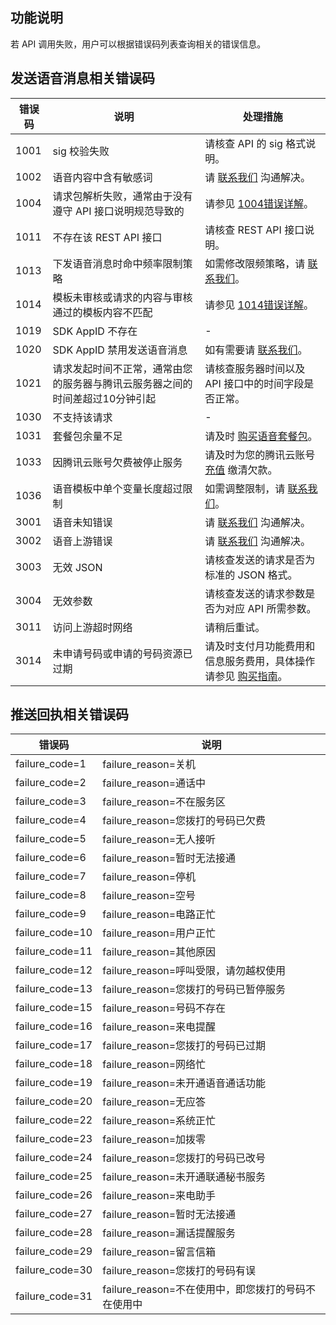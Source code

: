 ## 功能说明
若 API 调用失败，用户可以根据错误码列表查询相关的错误信息。

## 发送语音消息相关错误码

| 错误码 | 说明 | 处理措施 |
|---------|---------|---------|
| 1001 | sig 校验失败 | 请核查 API 的 sig 格式说明。 |
| 1002 | 语音内容中含有敏感词 | 请 [联系我们](https://cloud.tencent.com/document/product/1128/37720) 沟通解决。 |
| 1004 | 请求包解析失败，通常由于没有遵守 API 接口说明规范导致的 | 请参见 [1004错误详解](https://cloud.tencent.com/document/product/1128/38004#Q5)。 |
| 1011 | 不存在该 REST API 接口 | 请核查 REST API 接口说明。 |
| 1013 | 下发语音消息时命中频率限制策略 | 如需修改限频策略，请 [联系我们](https://cloud.tencent.com/document/product/1128/37720)。 |
| 1014 | 模板未审核或请求的内容与审核通过的模板内容不匹配 | 请参见 [1014错误详解](https://cloud.tencent.com/document/product/1128/38004#Q6)。|
| 1019 | SDK AppID 不存在 | - |
| 1020 | SDK AppID 禁用发送语音消息 | 如有需要请 [联系我们](https://cloud.tencent.com/document/product/1128/37720)。 |
| 1021 | 请求发起时间不正常，通常由您的服务器与腾讯云服务器之间的时间差超过10分钟引起 | 请核查服务器时间以及 API 接口中的时间字段是否正常。 |
| 1030 | 不支持该请求 | - |
| 1031 | 套餐包余量不足 | 请及时 [购买语音套餐包](https://buy.cloud.tencent.com/voice)。 |
| 1033 | 因腾讯云账号欠费被停止服务 | 请及时为您的腾讯云账号 [充值](https://cloud.tencent.com/document/product/555/7425) 缴清欠款。 |
| 1036 | 语音模板中单个变量长度超过限制 | 如需调整限制，请 [联系我们](https://cloud.tencent.com/document/product/1128/37720)。 |
| 3001 | 语音未知错误 | 请 [联系我们](https://cloud.tencent.com/document/product/1128/37720) 沟通解决。 |
| 3002 | 语音上游错误 | 请 [联系我们](https://cloud.tencent.com/document/product/1128/37720) 沟通解决。 |
| 3003 | 无效 JSON | 请核查发送的请求是否为标准的 JSON 格式。 |
| 3004 | 无效参数 | 请核查发送的请求参数是否为对应 API 所需参数。 |
| 3011 | 访问上游超时网络 | 请稍后重试。 |
| 3014 | 未申请号码或申请的号码资源已过期 | 请及时支付月功能费用和信息服务费用，具体操作请参见  [购买指南](https://cloud.tencent.com/document/product/1128/90745)。 |

## 推送回执相关错误码

| 错误码 | 说明 | 
|---------|---------|
| failure_code=1  | failure_reason=关机 | 
| failure_code=2  | failure_reason=通话中 | 
| failure_code=3  | failure_reason=不在服务区 | 
| failure_code=4  | failure_reason=您拨打的号码已欠费 | 
| failure_code=5  | failure_reason=无人接听 | 
| failure_code=6  | failure_reason=暂时无法接通 | 
| failure_code=7  | failure_reason=停机 | 
| failure_code=8  | failure_reason=空号 | 
| failure_code=9  | failure_reason=电路正忙 | 
| failure_code=10 | failure_reason=用户正忙 | 
| failure_code=11 | failure_reason=其他原因 | 
| failure_code=12 | failure_reason=呼叫受限，请勿越权使用 | 
| failure_code=13 | failure_reason=您拨打的号码已暂停服务 | 
| failure_code=15 | failure_reason=号码不存在 | 
| failure_code=16 | failure_reason=来电提醒 | 
| failure_code=17 | failure_reason=您拨打的号码已过期 | 
| failure_code=18 | failure_reason=网络忙 | 
| failure_code=19 | failure_reason=未开通语音通话功能 | 
| failure_code=20 | failure_reason=无应答 | 
| failure_code=22 | failure_reason=系统正忙 | 
| failure_code=23 | failure_reason=加拨零 | 
| failure_code=24 | failure_reason=您拨打的号码已改号 | 
| failure_code=25 | failure_reason=未开通联通秘书服务 | 
| failure_code=26 | failure_reason=来电助手 | 
| failure_code=27 | failure_reason=暂时无法接通 | 
| failure_code=28 | failure_reason=漏话提醒服务 | 
| failure_code=29 | failure_reason=留言信箱 | 
| failure_code=30 | failure_reason=您拨打的号码有误 | 
| failure_code=31 | failure_reason=不在使用中，即您拨打的号码不在使用中 | 
